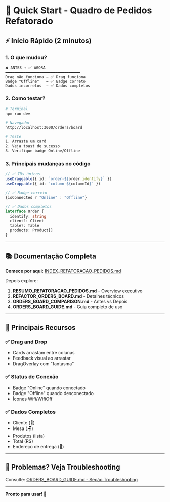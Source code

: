 # 🚀 Quick Start - Quadro de Pedidos Refatorado

## ⚡ Início Rápido (2 minutos)

### 1. O que mudou?
```
❌ ANTES → ✅ AGORA
━━━━━━━━━━━━━━━━━━━━━━━━━━━━━━━━━
Drag não funciona → ✅ Drag funciona
Badge "Offline"   → ✅ Badge correto
Dados incorretos  → ✅ Dados completos
```

### 2. Como testar?
```bash
# Terminal
npm run dev

# Navegador
http://localhost:3000/orders/board

# Teste
1. Arraste um card
2. Veja toast de sucesso
3. Verifique badge Online/Offline
```

### 3. Principais mudanças no código
```typescript
// ✅ IDs únicos
useDraggable({ id: `order-${order.identify}` })
useDroppable({ id: `column-${columnId}` })

// ✅ Badge correto
{isConnected ? "Online" : "Offline"}

// ✅ Dados completos
interface Order {
  identify: string
  client?: Client
  table?: Table
  products: Product[]
}
```

---

## 📚 Documentação Completa

**Comece por aqui:** [INDEX_REFATORACAO_PEDIDOS.md](./INDEX_REFATORACAO_PEDIDOS.md)

Depois explore:
1. **RESUMO_REFATORACAO_PEDIDOS.md** - Overview executivo
2. **REFACTOR_ORDERS_BOARD.md** - Detalhes técnicos
3. **ORDERS_BOARD_COMPARISON.md** - Antes vs Depois
4. **ORDERS_BOARD_GUIDE.md** - Guia completo de uso

---

## 🎯 Principais Recursos

### ✅ Drag and Drop
- Cards arrastam entre colunas
- Feedback visual ao arrastar
- DragOverlay com "fantasma"

### ✅ Status de Conexão
- Badge "Online" quando conectado
- Badge "Offline" quando desconectado
- Ícones Wifi/WifiOff

### ✅ Dados Completos
- Cliente (👤)
- Mesa (🪑)
- Produtos (lista)
- Total (R$)
- Endereço de entrega (🚚)

---

## 🐛 Problemas? Veja Troubleshooting

Consulte: [ORDERS_BOARD_GUIDE.md - Seção Troubleshooting](./ORDERS_BOARD_GUIDE.md#troubleshooting)

---

**Pronto para usar! 🚀**
